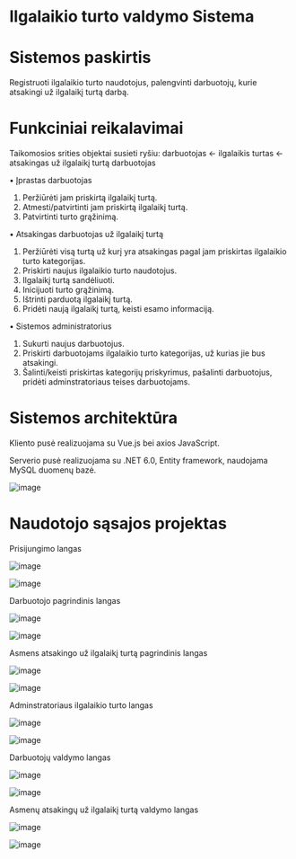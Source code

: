 # Ilgalaikio turto valdymo Sistema 

# Sistemos paskirtis

Registruoti ilgalaikio turto naudotojus, palengvinti darbuotojų, kurie atsakingi už ilgalaikį turtą darbą.

#	Funkciniai reikalavimai

 Taikomosios srities objektai susieti ryšiu: darbuotojas <- ilgalaikis turtas <- atsakingas už ilgalaikį turtą darbuotojas

  •		Įprastas darbuotojas
   1.	Peržiūrėti jam priskirtą ilgalaikį turtą.
   2.	Atmesti/patvirtinti jam priskirtą ilgalaikį turtą.
   3.	Patvirtinti turto grąžinimą.

 •		Atsakingas darbuotojas už ilgalaikį turtą
   1.	Peržiūrėti visą turtą už kurį yra atsakingas pagal jam priskirtas ilgalaikio turto kategorijas.
   2.	Priskirti naujus ilgalaikio turto naudotojus.
   3.	Ilgalaikį turtą sandėliuoti.
   4.	Inicijuoti turto grąžinimą.
   5.	Ištrinti parduotą ilgalaikį turtą.
   6.	Pridėti naują ilgalaikį turtą, keisti esamo informaciją.
 
 •		Sistemos administratorius 
  1.	Sukurti naujus darbuotojus.
  2.	Priskirti darbuotojams ilgalaikio turto kategorijas, už kurias jie bus atsakingi.
  3.	Šalinti/keisti priskirtas kategorijų priskyrimus, pašalinti darbuotojus, pridėti adminstratoriaus teises darbuotojams.


#	Sistemos architektūra
Kliento pusė realizuojama su Vue.js bei axios JavaScript.

Serverio pusė realizuojama su .NET 6.0, Entity framework, naudojama MySQL duomenų bazė.

![image](https://user-images.githubusercontent.com/79420546/193509884-d3dd292f-6883-4251-ac10-df653628d62b.png)

# Naudotojo sąsajos projektas

Prisijungimo langas

![image](https://user-images.githubusercontent.com/79420546/208240596-2819f00e-aa33-4274-938c-dd6a9a04498d.png)

![image](https://user-images.githubusercontent.com/79420546/208239920-9f192d81-674a-49ac-852b-c7b371bf9b70.png)

Darbuotojo pagrindinis langas

![image](https://user-images.githubusercontent.com/79420546/208240575-20381586-6c84-418d-b1b5-ba3a006759d8.png)

![image](https://user-images.githubusercontent.com/79420546/208239595-2c6cae86-447f-47a2-ad8f-88ea5fe0daa8.png)

Asmens atsakingo už ilgalaikį turtą pagrindinis langas

![image](https://user-images.githubusercontent.com/79420546/208241406-cf88139a-8d9f-4e2e-b499-00f119551652.png)

![image](https://user-images.githubusercontent.com/79420546/208239738-e3428425-7c1e-43fb-bc6e-bd99f0c73d7f.png)

Adminstratoriaus ilgalaikio turto langas

![image](https://user-images.githubusercontent.com/79420546/208241301-31c76911-dad0-4553-a929-774825ce9625.png)

![image](https://user-images.githubusercontent.com/79420546/208239762-58b4bb64-3883-42a3-8681-3badb0a5d0fc.png)

Darbuotojų valdymo langas

![image](https://user-images.githubusercontent.com/79420546/208241158-dcb5ce0a-4f06-4a37-a5f8-e032dd14d079.png)

![image](https://user-images.githubusercontent.com/79420546/208239788-93816e87-1dd7-4cb3-9644-5238be2007d8.png)

Asmenų atsakingų už ilgalaikį turtą valdymo langas

![image](https://user-images.githubusercontent.com/79420546/208241217-09bd681a-0583-443b-9ade-01e5903558bc.png)

![image](https://user-images.githubusercontent.com/79420546/208239808-59f64d07-b6c8-45cf-bef0-0ac078030bc9.png)

